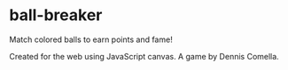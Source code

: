 # ball-breaker
Match colored balls to earn points and fame!

Created for the web using JavaScript canvas.
A game by Dennis Comella.
